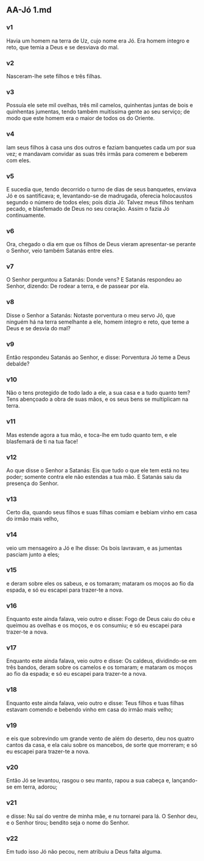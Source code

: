 ## AA-Jó 1.md
### v1
 Havia um homem na terra de Uz, cujo nome era Jó. Era homem íntegro e reto, que temia a Deus e se desviava do mal.
### v2
 Nasceram-lhe sete filhos e três filhas.
### v3
 Possuía ele sete mil ovelhas, três mil camelos, quinhentas juntas de bois e quinhentas jumentas, tendo também muitíssima gente ao seu serviço; de modo que este homem era o maior de todos os do Oriente.
### v4
 Iam seus filhos à casa uns dos outros e faziam banquetes cada um por sua vez; e mandavam convidar as suas três irmãs para comerem e beberem com eles.
### v5
 E sucedia que, tendo decorrido o turno de dias de seus banquetes, enviava Jó e os santificava; e, levantando-se de madrugada, oferecia holocaustos segundo o número de todos eles; pois dizia Jó: Talvez meus filhos tenham pecado, e blasfemado de Deus no seu coração. Assim o fazia Jó continuamente.
### v6
 Ora, chegado o dia em que os filhos de Deus vieram apresentar-se perante o Senhor, veio também Satanás entre eles.
### v7
 O Senhor perguntou a Satanás: Donde vens? E Satanás respondeu ao Senhor, dizendo: De rodear a terra, e de passear por ela.
### v8
 Disse o Senhor a Satanás: Notaste porventura o meu servo Jó, que ninguém há na terra semelhante a ele, homem íntegro e reto, que teme a Deus e se desvia do mal?
### v9
 Então respondeu Satanás ao Senhor, e disse: Porventura Jó teme a Deus debalde?
### v10
 Não o tens protegido de todo lado a ele, a sua casa e a tudo quanto tem? Tens abençoado a obra de suas mãos, e os seus bens se multiplicam na terra.
### v11
 Mas estende agora a tua mão, e toca-lhe em tudo quanto tem, e ele blasfemará de ti na tua face!
### v12
 Ao que disse o Senhor a Satanás: Eis que tudo o que ele tem está no teu poder; somente contra ele não estendas a tua mão. E Satanás saiu da presença do Senhor.
### v13
 Certo dia, quando seus filhos e suas filhas comiam e bebiam vinho em casa do irmão mais velho,
### v14
 veio um mensageiro a Jó e lhe disse: Os bois lavravam, e as jumentas pasciam junto a eles;
### v15
 e deram sobre eles os sabeus, e os tomaram; mataram os moços ao fio da espada, e só eu escapei para trazer-te a nova.
### v16
 Enquanto este ainda falava, veio outro e disse: Fogo de Deus caiu do céu e queimou as ovelhas e os moços, e os consumiu; e só eu escapei para trazer-te a nova.
### v17
 Enquanto este ainda falava, veio outro e disse: Os caldeus, dividindo-se em três bandos, deram sobre os camelos e os tomaram; e mataram os moços ao fio da espada; e só eu escapei para trazer-te a nova.
### v18
 Enquanto este ainda falava, veio outro e disse: Teus filhos e tuas filhas estavam comendo e bebendo vinho em casa do irmão mais velho;
### v19
 e eis que sobrevindo um grande vento de além do deserto, deu nos quatro cantos da casa, e ela caiu sobre os mancebos, de sorte que morreram; e só eu escapei para trazer-te a nova.
### v20
 Então Jó se levantou, rasgou o seu manto, rapou a sua cabeça e, lançando-se em terra, adorou;
### v21
 e disse: Nu saí do ventre de minha mãe, e nu tornarei para lá. O Senhor deu, e o Senhor tirou; bendito seja o nome do Senhor.
### v22
 Em tudo isso Jó não pecou, nem atribuiu a Deus falta alguma.
